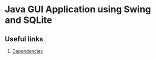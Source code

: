 # Java GUI Application using Swing and SQLite

## Useful links
1. [Dependencies](https://github.com/xerial/sqlite-jdbc?tab=readme-ov-file#download)